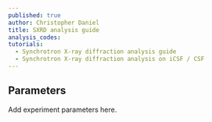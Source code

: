 ```yaml
---
published: true
author: Christopher Daniel
title: SXRD analysis guide
analysis_codes:
tutorials:
  - Synchrotron X-ray diffraction analysis guide
  - Synchrotron X-ray diffraction analysis on iCSF / CSF
---
```

## Parameters

Add experiment parameters here.
